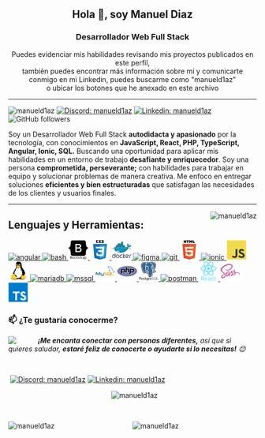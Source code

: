 <h2 align="center">Hola 👋, soy Manuel Diaz</h2>
<h3 align="center">Desarrollador Web Full Stack</h3>
<p align="center">Puedes evidenciar mis habilidades revisando mis proyectos publicados en este perfil,<br>
  también puedes encontrar más información sobre mí y comunicarte conmigo en mi Linkedin, puedes buscarme como "manueld1az"<br>
  o ubicar los botones que he anexado en este archivo</p>
<hr>

<!-- Profile views -->
<img align="left" src="https://komarev.com/ghpvc/?username=manueld1az&label=Profile%20views&color=0e75b6&style=flat" alt="manueld1az"/>

<!-- Ways to contact -->
&nbsp;[![Discord: manueld1az](https://img.shields.io/badge/-manueld1az-purple?style=flat&logo=Discord&logoColor=white&link=https://www.discord.com/in/manueld1az-p-singh/)](https://discord.gg/zPw5BUwYKz)
[![Linkedin: manueld1az](https://img.shields.io/badge/-manueld1az-blue?style=flat&logo=Linkedin&logoColor=white&link=https://www.linkedin.com/in/manueld1az-p-singh/)](https://www.linkedin.com/in/manueld1az)
![GitHub followers](https://img.shields.io/github/followers/manueld1az?label=Follow&style=social)
<!-- I not have any followers yet ;) -->

<!-- Professional Profile -->
<p>
Soy un Desarrollador Web Full Stack <strong>autodidacta y apasionado</strong> por la tecnología, con conocimientos en <strong>JavaScript, React, PHP, TypeScript, Angular, Ionic, SQL.</strong> Buscando una oportunidad para aplicar mis habilidades en un entorno de trabajo <strong>desafiante y enriquecedor</strong>. Soy una persona <strong>comprometida, perseverante;</strong> con habilidades para trabajar en equipo y solucionar problemas de manera creativa. Me enfoco en entregar soluciones <strong>eficientes y bien estructuradas</strong> que satisfagan las necesidades de los clientes y usuarios finales.
</p>

<!-- <hr>

## 📄 **Experiencia Laboral**: -->
<!-- <p>
<strong>Aprendiz Logística, COMOLSA -</strong> Abril 2021 – Enero 2022 Buga, Colombia<br>
<strong>Gestión del almacenamiento y despacho de productos.</strong><br>
<strong>Analicé:</strong><br>
&nbsp;&nbsp;&nbsp;&nbsp;Procesos logísticos de la empresa, identificando oportunidades de mejora y<br>
&nbsp;&nbsp;&nbsp;&nbsp;proponiendo soluciones que permitieran aumentar la eficiencia y reducir costos.<br>
<strong>Desarrollé:</strong><br>
&nbsp;&nbsp;<strong>•Habilidades de organización:</strong><br>
&nbsp;&nbsp;&nbsp;&nbsp;Análisis de datos y resolución de problemas, lo que me ha sido de gran ayuda<br>
&nbsp;&nbsp;&nbsp;&nbsp;en mi carrera como Desarrollador Web Full-Stack.<br>
&nbsp;&nbsp;<strong>•Habilidades interpersonales:</strong><br>
&nbsp;&nbsp;&nbsp;&nbsp;- Adaptabilidad - Aprendizaje rápido - Trabajo en equipo<br>
&nbsp;&nbsp;&nbsp;&nbsp;- Comunicación efectiva - Flexibilidad mental - Perseverancia para lograr metas<br>
</p> -->

<hr>

<!-- Gif -->
<p><img align="right" src="https://github.com/Adam-pw/Adam-pw/blob/main/animation_500_kxa883sd.gif" alt="manueld1az" /></p>

## Lenguajes y Herramientas:
<p align="left"> <a href="https://angular.io" target="_blank" rel="noreferrer"> <img src="https://angular.io/assets/images/logos/angular/angular.svg" alt="angular" width="40" height="40"/> </a> <a href="https://www.gnu.org/software/bash/" target="_blank" rel="noreferrer"> <img src="https://www.vectorlogo.zone/logos/gnu_bash/gnu_bash-icon.svg" alt="bash" width="40" height="40"/> </a> <a href="https://getbootstrap.com" target="_blank" rel="noreferrer"> <img src="https://raw.githubusercontent.com/devicons/devicon/master/icons/bootstrap/bootstrap-plain-wordmark.svg" alt="bootstrap" width="40" height="40"/> </a> <a href="https://www.w3schools.com/css/" target="_blank" rel="noreferrer"> <img src="https://raw.githubusercontent.com/devicons/devicon/master/icons/css3/css3-original-wordmark.svg" alt="css3" width="40" height="40"/> </a> <a href="https://www.docker.com/" target="_blank" rel="noreferrer"> <img src="https://raw.githubusercontent.com/devicons/devicon/master/icons/docker/docker-original-wordmark.svg" alt="docker" width="40" height="40"/> </a> <a href="https://www.figma.com/" target="_blank" rel="noreferrer"> <img src="https://www.vectorlogo.zone/logos/figma/figma-icon.svg" alt="figma" width="40" height="40"/> </a> <a href="https://git-scm.com/" target="_blank" rel="noreferrer"> <img src="https://www.vectorlogo.zone/logos/git-scm/git-scm-icon.svg" alt="git" width="40" height="40"/> </a> <a href="https://www.w3.org/html/" target="_blank" rel="noreferrer"> <img src="https://raw.githubusercontent.com/devicons/devicon/master/icons/html5/html5-original-wordmark.svg" alt="html5" width="40" height="40"/> </a> <a href="https://ionicframework.com" target="_blank" rel="noreferrer"> <img src="https://upload.wikimedia.org/wikipedia/commons/d/d1/Ionic_Logo.svg" alt="ionic" width="40" height="40"/> </a> <a href="https://developer.mozilla.org/en-US/docs/Web/JavaScript" target="_blank" rel="noreferrer"> <img src="https://raw.githubusercontent.com/devicons/devicon/master/icons/javascript/javascript-original.svg" alt="javascript" width="40" height="40"/> </a> <a href="https://www.linux.org/" target="_blank" rel="noreferrer"> <img src="https://raw.githubusercontent.com/devicons/devicon/master/icons/linux/linux-original.svg" alt="linux" width="40" height="40"/> </a> <a href="https://mariadb.org/" target="_blank" rel="noreferrer"> <img src="https://www.vectorlogo.zone/logos/mariadb/mariadb-icon.svg" alt="mariadb" width="40" height="40"/> </a> <a href="https://www.microsoft.com/en-us/sql-server" target="_blank" rel="noreferrer"> <img src="https://www.svgrepo.com/show/303229/microsoft-sql-server-logo.svg" alt="mssql" width="40" height="40"/> </a> <a href="https://www.mysql.com/" target="_blank" rel="noreferrer"> <img src="https://raw.githubusercontent.com/devicons/devicon/master/icons/mysql/mysql-original-wordmark.svg" alt="mysql" width="40" height="40"/> </a> <a href="https://www.php.net" target="_blank" rel="noreferrer"> <img src="https://raw.githubusercontent.com/devicons/devicon/master/icons/php/php-original.svg" alt="php" width="40" height="40"/> </a> <a href="https://www.postgresql.org" target="_blank" rel="noreferrer"> <img src="https://raw.githubusercontent.com/devicons/devicon/master/icons/postgresql/postgresql-original-wordmark.svg" alt="postgresql" width="40" height="40"/> </a> <a href="https://postman.com" target="_blank" rel="noreferrer"> <img src="https://www.vectorlogo.zone/logos/getpostman/getpostman-icon.svg" alt="postman" width="40" height="40"/> </a> <a href="https://reactjs.org/" target="_blank" rel="noreferrer"> <img src="https://raw.githubusercontent.com/devicons/devicon/master/icons/react/react-original-wordmark.svg" alt="react" width="40" height="40"/> </a> <a href="https://sass-lang.com" target="_blank" rel="noreferrer"> <img src="https://raw.githubusercontent.com/devicons/devicon/master/icons/sass/sass-original.svg" alt="sass" width="40" height="40"/> </a> <a href="https://www.typescriptlang.org/" target="_blank" rel="noreferrer"> <img src="https://raw.githubusercontent.com/devicons/devicon/master/icons/typescript/typescript-original.svg" alt="typescript" width="40" height="40"/> </a> </p>

<h3 align="left">📫 ¿Te gustaría conocerme?</h3>
<img align="left" src="https://media.giphy.com/media/LnQjpWaON8nhr21vNW/giphy.gif" width="60">
<p><em><b>¡Me encanta conectar con personas diferentes,</b> así que si quieres saludar, <b>estaré feliz de conocerte o ayudarte si lo necesitas!</b> 😊</em></p><br>

<!-- Ways to contact -->
&nbsp;[![Discord: manueld1az](https://img.shields.io/badge/-manueld1az-purple?style=flat&logo=Discord&logoColor=white&link=https://www.discord.com/in/manueld1az-p-singh/)](https://discord.gg/zPw5BUwYKz)
[![Linkedin: manueld1az](https://img.shields.io/badge/-manueld1az-blue?style=flat&logo=Linkedin&logoColor=white&link=https://www.linkedin.com/in/manueld1az-p-singh/)](https://www.linkedin.com/in/manueld1az)

<!-- Grades of GitHub -->
<p align="center">&nbsp;
  <img align="center" src="https://github-readme-stats.vercel.app/api?username=manueld1az&show_icons=true&locale=es&bg_color=0d1117&text_color=ffffff&repo=convoychat" alt="manueld1az"/>
</p>
<br>

<!-- Most used languages -->
<p>
  <img align="left" src="https://github-readme-stats.vercel.app/api/top-langs?username=manueld1az&show_icons=true&locale=es&bg_color=0d1117&text_color=ffffff&layout=compact" alt="manueld1az" bg_color=#808080 width="40%"/>
</p>

<!-- Streaks of GitHub -->
<p>
  <img align="right" src="https://github-readme-streak-stats.herokuapp.com/?user=manueld1az&theme=dark&locale=es&background=0d1117&date_format=M%20j%5B%2C%20Y%5D" alt="manueld1az" width="50%"/>
</p>

<!-- I'll use it after finishing setting up all my accounts to build community or start working. -->
<!-- To use this, all the cards with all my skills such as languages and tools, which still need to be added there, must be created first -->
<!-- # 💻 Tech Stack:
![JavaScript](https://img.shields.io/badge/javascript-%23323330.svg?style=for-the-badge&logo=javascript&logoColor=%23F7DF1E) ![Markdown](https://img.shields.io/badge/markdown-%23000000.svg?style=for-the-badge&logo=markdown&logoColor=white)![TypeScript](https://img.shields.io/badge/typescript-%23007ACC.svg?style=for-the-badge&logo=typescript&logoColor=white)

## Frontend
![CSS3](https://img.shields.io/badge/css3-%231572B6.svg?style=for-the-badge&logo=css3&logoColor=white) ![HTML5](https://img.shields.io/badge/html5-%23E34F26.svg?style=for-the-badge&logo=html5&logoColor=white) ![Bootstrap](https://img.shields.io/badge/bootstrap-%23563D7C.svg?style=for-the-badge&logo=bootstrap&logoColor=white) ![React](https://img.shields.io/badge/react-%2320232a.svg?style=for-the-badge&logo=react&logoColor=%2361DAFB)![React Router](https://img.shields.io/badge/React_Router-CA4245?style=for-the-badge&logo=react-router&logoColor=white) ![Next JS](https://img.shields.io/badge/Next-black?style=for-the-badge&logo=next.js&logoColor=white) ![SASS](https://img.shields.io/badge/SASS-hotpink.svg?style=for-the-badge&logo=SASS&logoColor=white)

## Backend
![NPM](https://img.shields.io/badge/NPM-%23000000.svg?style=for-the-badge&logo=npm&logoColor=white) ![NodeJS](https://img.shields.io/badge/node.js-6DA55F?style=for-the-badge&logo=node.js&logoColor=white)

## Databases
![MySQL](https://img.shields.io/badge/mysql-%2300f.svg?style=for-the-badge&logo=mysql&logoColor=white)![MariaDB](https://img.shields.io/badge/MariaDB-003545?style=for-the-badge&logo=mariadb&logoColor=white)

## Tools
![Figma](https://img.shields.io/badge/figma-%23F24E1E.svg?style=for-the-badge&logo=figma&logoColor=white) -->
